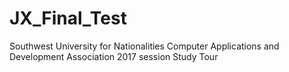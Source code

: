 # JX_Final_Test
Southwest University for Nationalities Computer Applications and Development Association 2017 session Study Tour
